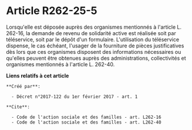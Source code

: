 # Article R262-25-5

Lorsqu'elle est déposée auprès des organismes mentionnés à l'article L. 262-16, la demande de revenu de solidarité active est
réalisée soit par téléservice, soit par le dépôt d'un formulaire. L'utilisation du téléservice dispense, le cas échéant,
l'usager de la fourniture de pièces justificatives dès lors que ces organismes disposent des informations nécessaires ou
qu'elles peuvent être obtenues auprès des administrations, collectivités et organismes mentionnés à l'article L. 262-40.

**Liens relatifs à cet article**

	**Créé par**:

	  - Décret n°2017-122 du 1er février 2017 - art. 1

	**Cite**:

	  - Code de l'action sociale et des familles - art. L262-16
	  - Code de l'action sociale et des familles - art. L262-40
